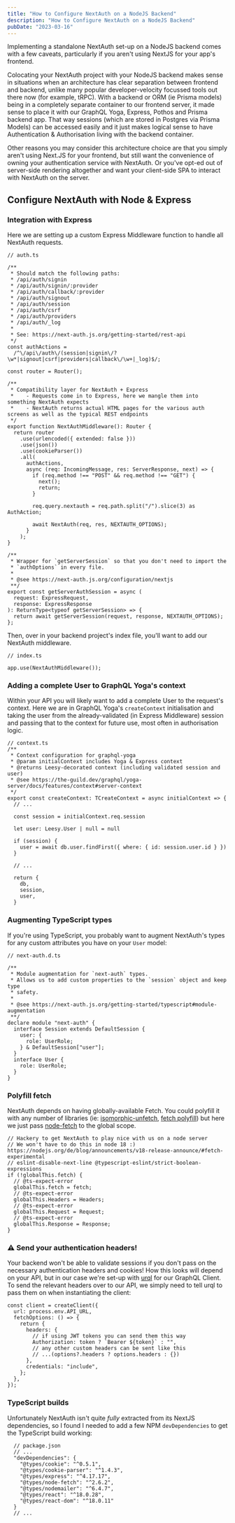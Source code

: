 ```yaml
---
title: "How to Configure NextAuth on a NodeJS Backend"
description: "How to Configure NextAuth on a NodeJS Backend"
pubDate: "2023-03-16"
---
```


Implementing a standalone NextAuth set-up on a NodeJS backend comes with a few caveats, particularly if you aren't using NextJS for your app's frontend.

Colocating your NextAuth project with your NodeJS backend makes sense in situations when an architecture has clear separation between frontend and backend, unlike many popular developer-velocity focussed tools out there now (for example, tRPC). With a backend or ORM (ie Prisma models) being in a completely separate container to our frontend server, it made sense to place it with our GraphQL Yoga, Express, Pothos and Prisma backend app. That way sessions (which are stored in Postgres via Prisma Models) can be accessed easily and it just makes logical sense to have Authentication & Authorisation living with the backend container.

Other reasons you may consider this architecture choice are that you simply aren't using Next.JS for your frontend, but still want the convenience of owning your authentication service with NextAuth. Or you've opt-ed out of server-side rendering altogether and want your client-side SPA to interact with NextAuth on the server.

## Configure NextAuth with Node & Express

### Integration with Express

Here we are setting up a custom Express Middleware function to handle all NextAuth requests.

```
// auth.ts

/**
 * Should match the following paths:
 * /api/auth/signin
 * /api/auth/signin/:provider
 * /api/auth/callback/:provider
 * /api/auth/signout
 * /api/auth/session
 * /api/auth/csrf
 * /api/auth/providers
 * /api/auth/_log
 *
 * See: https://next-auth.js.org/getting-started/rest-api
 */
const authActions =
  /^\/api\/auth\/(session|signin\/?\w*|signout|csrf|providers|callback\/\w+|_log)$/;

const router = Router();

/**
 * Compatibility layer for NextAuth + Express
 *    - Requests come in to Express, here we mangle them into something NextAuth expects
 *    - NextAuth returns actual HTML pages for the various auth screens as well as the typical REST endpoints
 */
export function NextAuthMiddleware(): Router {
  return router
    .use(urlencoded({ extended: false }))
    .use(json())
    .use(cookieParser())
    .all(
      authActions,
      async (req: IncomingMessage, res: ServerResponse, next) => {
        if (req.method !== "POST" && req.method !== "GET") {
          next();
          return;
        }

        req.query.nextauth = req.path.split("/").slice(3) as AuthAction;

        await NextAuth(req, res, NEXTAUTH_OPTIONS);
      }
    );
}

/**
 * Wrapper for `getServerSession` so that you don't need to import the
 * `authOptions` in every file.
 *
 * @see https://next-auth.js.org/configuration/nextjs
 **/
export const getServerAuthSession = async (
  request: ExpressRequest,
  response: ExpressResponse
): ReturnType<typeof getServerSession> => {
  return await getServerSession(request, response, NEXTAUTH_OPTIONS);
};
```

Then, over in your backend project's index file, you'll want to add our NextAuth middleware.

```
// index.ts

app.use(NextAuthMiddleware());
```

### Adding a complete User to GraphQL Yoga's context

Within your API you will likely want to add a complete User to the request's context. Here we are in GraphQL Yoga's `createContext` initialisation and taking the user from the already-validated (in Express Middleware) session and passing that to the context for future use, most often in authorisation logic.

```
// context.ts
/**
 * Context configuration for graphql-yoga
 * @param initialContext includes Yoga & Express context
 * @returns Leesy-decorated context (including validated session and user)
 * @see https://the-guild.dev/graphql/yoga-server/docs/features/context#server-context
 */
export const createContext: TCreateContext = async initialContext => {
  // ...

  const session = initialContext.req.session

  let user: Leesy.User | null = null

  if (session) {
    user = await db.user.findFirst({ where: { id: session.user.id } })
  }

  // ...

  return {
    db,
    session,
    user,
  }
```

### Augmenting TypeScript types

If you're using TypeScript, you probably want to augment NextAuth's types for any custom attributes you have on your `User` model:

```
// next-auth.d.ts

/**
 * Module augmentation for `next-auth` types.
 * Allows us to add custom properties to the `session` object and keep type
 * safety.
 *
 * @see https://next-auth.js.org/getting-started/typescript#module-augmentation
 **/
declare module "next-auth" {
  interface Session extends DefaultSession {
    user: {
      role: UserRole;
    } & DefaultSession["user"];
  }
  interface User {
    role: UserRole;
  }
}
```

### Polyfill fetch

NextAuth depends on having globally-available Fetch. You could polyfill it with any number of libraries (ie: [isomorphic-unfetch](https://github.com/developit/unfetch), [fetch polyfill](https://github.com/github/fetch)) but here we just pass [node-fetch](https://github.com/node-fetch/node-fetch) to the global scope.

```
// Hackery to get NextAuth to play nice with us on a node server
// We won't have to do this in node 18 :) https://nodejs.org/de/blog/announcements/v18-release-announce/#fetch-experimental
// eslint-disable-next-line @typescript-eslint/strict-boolean-expressions
if (!globalThis.fetch) {
  // @ts-expect-error
  globalThis.fetch = fetch;
  // @ts-expect-error
  globalThis.Headers = Headers;
  // @ts-expect-error
  globalThis.Request = Request;
  // @ts-expect-error
  globalThis.Response = Response;
}
```

### ⚠️ Send your authentication headers!

Your backend won't be able to validate sessions if you don't pass on the necessary authentication headers and cookies! How this looks will depend on your API, but in our case we're set-up with [urql](https://formidable.com/open-source/urql/) for our GraphQL Client. To send the relevant headers over to our API, we simply need to tell urql to pass them on when instantiating the client:

```
const client = createClient({
  url: process.env.API_URL,
  fetchOptions: () => {
    return {
      headers: {
        // if using JWT tokens you can send them this way
        Authorization: token ? `Bearer ${token}` : "",
        // any other custom headers can be sent like this
        // ...(options?.headers ? options.headers : {})
      },
      credentials: "include",
    };
  },
});
```

### TypeScript builds

Unfortunately NextAuth isn't quite _fully_ extracted from its NextJS dependencies, so I found I needed to add a few NPM `devDependencies` to get the TypeScript build working:

```
  // package.json
  // ...
  "devDependencies": {
    "@types/cookie": "^0.5.1",
    "@types/cookie-parser": "^1.4.3",
    "@types/express": "^4.17.17",
    "@types/node-fetch": "^2.6.2",
    "@types/nodemailer": "^6.4.7",
    "@types/react": "^18.0.28",
    "@types/react-dom": "^18.0.11"
  }
  // ...
```
